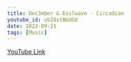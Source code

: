 ```yaml
---
title: Dec3mber & Evilwave - Circadian
youtube_id: uS28vtBoUG0
date: 2022-09-21
tags: [Music]
---
```

[YouTube Link](https://www.youtube.com/watch?v=uS28vtBoUG0)